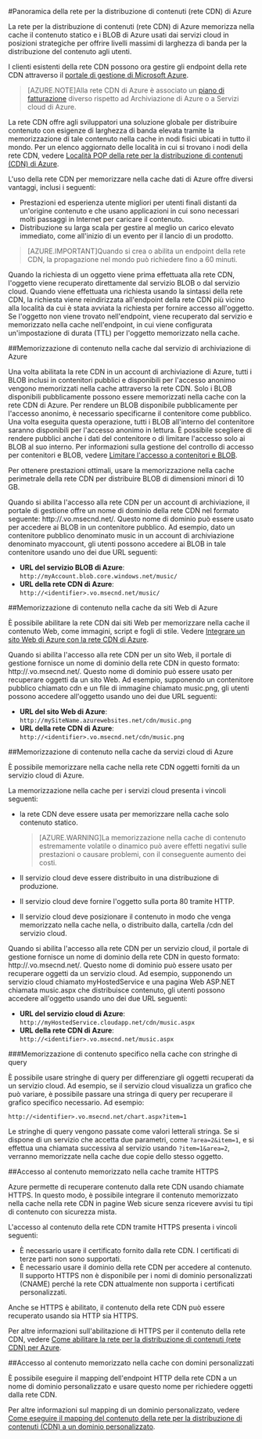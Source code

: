 <properties 
	pageTitle="Panoramica della rete CDN di Azure"
	description="Informazioni sulla rete per la distribuzione di contenuti (rete CDN) di Azure e su come usarla per distribuire contenuto con esigenze di larghezza di banda elevata tramite la memorizzazione nella cache di BLOB e contenuto statico."
	services="cdn"
	documentationCenter=".NET"
	authors="zhangmanling"
	manager="dwrede"
	editor=""/>

<tags 
	ms.service="cdn"
	ms.workload="tbd"
	ms.tgt_pltfrm="na"
	ms.devlang="na"
	ms.topic="article"
	ms.date="09/01/2015"
	ms.author="mazha"/>

#Panoramica della rete per la distribuzione di contenuti (rete CDN) di Azure

La rete per la distribuzione di contenuti (rete CDN) di Azure memorizza nella cache il contenuto statico e i BLOB di Azure usati dai servizi cloud in posizioni strategiche per offrire livelli massimi di larghezza di banda per la distribuzione del contenuto agli utenti.

I clienti esistenti della rete CDN possono ora gestire gli endpoint della rete CDN attraverso il [portale di gestione di Microsoft Azure](https://manage.windowsazure.com).


>[AZURE.NOTE]Alla rete CDN di Azure è associato un [piano di fatturazione](http://www.microsoft.com/windowsazure/pricing/) diverso rispetto ad Archiviazione di Azure o a Servizi cloud di Azure.
 

La rete CDN offre agli sviluppatori una soluzione globale per distribuire contenuto con esigenze di larghezza di banda elevata tramite la memorizzazione di tale contenuto nella cache in nodi fisici ubicati in tutto il mondo. Per un elenco aggiornato delle località in cui si trovano i nodi della rete CDN, vedere [Località POP della rete per la distribuzione di contenuti (CDN) di Azure](http://msdn.microsoft.com/library/azure/gg680302.aspx).

L'uso della rete CDN per memorizzare nella cache dati di Azure offre diversi vantaggi, inclusi i seguenti:

- Prestazioni ed esperienza utente migliori per utenti finali distanti da un'origine contenuto e che usano applicazioni in cui sono necessari molti passaggi in Internet per caricare il contenuto.
- Distribuzione su larga scala per gestire al meglio un carico elevato immediato, come all'inizio di un evento per il lancio di un prodotto. 


>[AZURE.IMPORTANT]Quando si crea o abilita un endpoint della rete CDN, la propagazione nel mondo può richiedere fino a 60 minuti.
 
Quando la richiesta di un oggetto viene prima effettuata alla rete CDN, l'oggetto viene recuperato direttamente dal servizio BLOB o dal servizio cloud. Quando viene effettuata una richiesta usando la sintassi della rete CDN, la richiesta viene reindirizzata all'endpoint della rete CDN più vicino alla località da cui è stata avviata la richiesta per fornire accesso all'oggetto. Se l'oggetto non viene trovato nell'endpoint, viene recuperato dal servizio e memorizzato nella cache nell'endpoint, in cui viene configurata un'impostazione di durata (TTL) per l'oggetto memorizzato nella cache.
 
##Memorizzazione di contenuto nella cache dal servizio di archiviazione di Azure

Una volta abilitata la rete CDN in un account di archiviazione di Azure, tutti i BLOB inclusi in contenitori pubblici e disponibili per l'accesso anonimo vengono memorizzati nella cache attraverso la rete CDN. Solo i BLOB disponibili pubblicamente possono essere memorizzati nella cache con la rete CDN di Azure. Per rendere un BLOB disponibile pubblicamente per l'accesso anonimo, è necessario specificarne il contenitore come pubblico. Una volta eseguita questa operazione, tutti i BLOB all'interno del contenitore saranno disponibili per l'accesso anonimo in lettura. È possibile scegliere di rendere pubblici anche i dati del contenitore o di limitare l'accesso solo ai BLOB al suo interno. Per informazioni sulla gestione del controllo di accesso per contenitori e BLOB, vedere [Limitare l'accesso a contenitori e BLOB](http://msdn.microsoft.com/library/azure/dd179354.aspx).

Per ottenere prestazioni ottimali, usare la memorizzazione nella cache perimetrale della rete CDN per distribuire BLOB di dimensioni minori di 10 GB.

Quando si abilita l'accesso alla rete CDN per un account di archiviazione, il portale di gestione offre un nome di dominio della rete CDN nel formato seguente: http://<identifier>.vo.msecnd.net/. Questo nome di dominio può essere usato per accedere ai BLOB in un contenitore pubblico. Ad esempio, dato un contenitore pubblico denominato music in un account di archiviazione denominato myaccount, gli utenti possono accedere ai BLOB in tale contenitore usando uno dei due URL seguenti:

- **URL del servizio BLOB di Azure**: `http://myAccount.blob.core.windows.net/music/` 
- **URL della rete CDN di Azure**: `http://<identifier>.vo.msecnd.net/music/` 

##Memorizzazione di contenuto nella cache da siti Web di Azure

È possibile abilitare la rete CDN dai siti Web per memorizzare nella cache il contenuto Web, come immagini, script e fogli di stile. Vedere [Integrare un sito Web di Azure con la rete CDN di Azure](../cdn-websites-with-cdn.md).

Quando si abilita l'accesso alla rete CDN per un sito Web, il portale di gestione fornisce un nome di dominio della rete CDN in questo formato: http://<identifier>.vo.msecnd.net/. Questo nome di dominio può essere usato per recuperare oggetti da un sito Web. Ad esempio, supponendo un contenitore pubblico chiamato cdn e un file di immagine chiamato music.png, gli utenti possono accedere all'oggetto usando uno dei due URL seguenti:

- **URL del sito Web di Azure**: `http://mySiteName.azurewebsites.net/cdn/music.png` 
- **URL della rete CDN di Azure**: `http://<identifier>.vo.msecnd.net/cdn/music.png`
 
##Memorizzazione di contenuto nella cache da servizi cloud di Azure

È possibile memorizzare nella cache nella rete CDN oggetti forniti da un servizio cloud di Azure.

La memorizzazione nella cache per i servizi cloud presenta i vincoli seguenti:


- la rete CDN deve essere usata per memorizzare nella cache solo contenuto statico.

	>[AZURE.WARNING]La memorizzazione nella cache di contenuto estremamente volatile o dinamico può avere effetti negativi sulle prestazioni o causare problemi, con il conseguente aumento dei costi.
- Il servizio cloud deve essere distribuito in una distribuzione di produzione.
- Il servizio cloud deve fornire l'oggetto sulla porta 80 tramite HTTP.
- Il servizio cloud deve posizionare il contenuto in modo che venga memorizzato nella cache nella, o distribuito dalla, cartella /cdn del servizio cloud.

Quando si abilita l'accesso alla rete CDN per un servizio cloud, il portale di gestione fornisce un nome di dominio della rete CDN in questo formato: http://<identifier>.vo.msecnd.net/. Questo nome di dominio può essere usato per recuperare oggetti da un servizio cloud. Ad esempio, supponendo un servizio cloud chiamato myHostedService e una pagina Web ASP.NET chiamata music.aspx che distribuisce contenuto, gli utenti possono accedere all'oggetto usando uno dei due URL seguenti:


- **URL del servizio cloud di Azure**: `http://myHostedService.cloudapp.net/cdn/music.aspx` 
- **URL della rete CDN di Azure**: `http://<identifier>.vo.msecnd.net/music.aspx` 


###Memorizzazione di contenuto specifico nella cache con stringhe di query

È possibile usare stringhe di query per differenziare gli oggetti recuperati da un servizio cloud. Ad esempio, se il servizio cloud visualizza un grafico che può variare, è possibile passare una stringa di query per recuperare il grafico specifico necessario. Ad esempio:

`http://<identifier>.vo.msecnd.net/chart.aspx?item=1`

Le stringhe di query vengono passate come valori letterali stringa. Se si dispone di un servizio che accetta due parametri, come `?area=2&item=1`, e si effettua una chiamata successiva al servizio usando `?item=1&area=2`, verranno memorizzate nella cache due copie dello stesso oggetto.
 

##Accesso al contenuto memorizzato nella cache tramite HTTPS


Azure permette di recuperare contenuto dalla rete CDN usando chiamate HTTPS. In questo modo, è possibile integrare il contenuto memorizzato nella cache nella rete CDN in pagine Web sicure senza ricevere avvisi tu tipi di contenuto con sicurezza mista.

L'accesso al contenuto della rete CDN tramite HTTPS presenta i vincoli seguenti:


- È necessario usare il certificato fornito dalla rete CDN. I certificati di terze parti non sono supportati.
- È necessario usare il dominio della rete CDN per accedere al contenuto. Il supporto HTTPS non è disponibile per i nomi di dominio personalizzati (CNAME) perché la rete CDN attualmente non supporta i certificati personalizzati.



Anche se HTTPS è abilitato, il contenuto della rete CDN può essere recuperato usando sia HTTP sia HTTPS.

Per altre informazioni sull'abilitazione di HTTPS per il contenuto della rete CDN, vedere [Come abilitare la rete per la distribuzione di contenuti (rete CDN) per Azure](http://msdn.microsoft.com/library/azure/gg680301.aspx).


##Accesso al contenuto memorizzato nella cache con domini personalizzati

È possibile eseguire il mapping dell'endpoint HTTP della rete CDN a un nome di dominio personalizzato e usare questo nome per richiedere oggetti dalla rete CDN.

Per altre informazioni sul mapping di un dominio personalizzato, vedere [Come eseguire il mapping del contenuto della rete per la distribuzione di contenuti (CDN) a un dominio personalizzato](http://msdn.microsoft.com/library/azure/gg680307.aspx).

 

<!---HONumber=September15_HO1-->